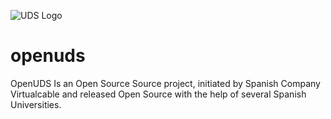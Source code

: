![UDS Logo](https://www.udsenterprise.com/static//img/logoUDSNav.png)

openuds
=======

OpenUDS Is an Open Source Source project, initiated by Spanish Company ​Virtualcable and released Open Source with the help of several Spanish Universities.

